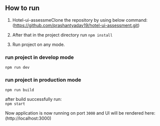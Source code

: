 ## How to run

1. Hotel-ui-assessmeClone the repository by using below command:                  
(https://github.com/prashantyadav19/hotel-ui-assessment.git)

2. After that in the project directory run `npm install`

3. Run project on any mode.
### run project in develop mode
`npm run dev`

### run project in production mode
`npm run build`

after build successfully run:                                                              
`npm start`

Now application is now running on port `3000` and UI will be rendered here: (http://localhost:3000)
